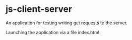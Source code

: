 # js-client-server

An application for testing writing get requests to the server. 

Launching the application via a file index.html .
